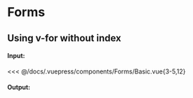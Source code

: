 # Forms

## Using v-for without index

#### Input:

<<< @/docs/.vuepress/components/Forms/Basic.vue{3-5,12}

#### Output:

<Forms-Basic />
